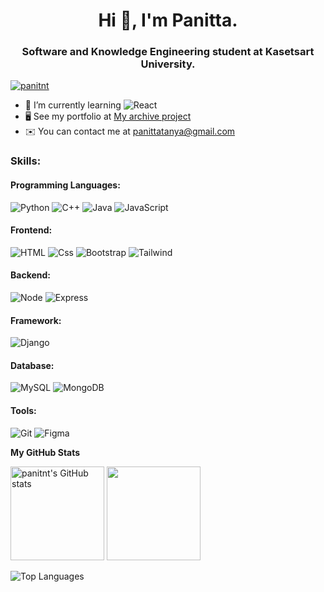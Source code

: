 <h1 align="center">Hi 👋, I'm Panitta.</h1>
<h3 align="center">Software and Knowledge Engineering student at Kasetsart University.</h3>
<p align="left"> <a href="https://github.com/ryo-ma/github-profile-trophy"><img src="https://github-profile-trophy.vercel.app/?username=panitnt" alt="panitnt" /></a> </p>

- 🌱 I’m currently learning     <img alt="React" src="https://img.shields.io/badge/React-61DAFB?logo=react&logoColor=white&style=for-the-badge" />
- 🖥️  See my portfolio at [My archive project](https://panitnt.pythonanywhere.com)
- ✉️  You can contact me at [panittatanya@gmail.com](mailto:panittatanya@gmail.com)

<h3 align="left">Skills:</h3>
<h4 align="left">Programming Languages:</h3>
<p>
  <img alt="Python" src="https://img.shields.io/badge/Python-3776AB?logo=Python&logoColor=white&style=for-the-badge" />
  <img alt="C++" src="https://img.shields.io/badge/C++-00599C?logo=C%2B%2B&logoColor=white&style=for-the-badge" />
  <img alt="Java" src="https://img.shields.io/badge/Java-ED8B00?style=for-the-badge&logo=openjdk&logoColor=white" />
  <img alt="JavaScript" src="https://img.shields.io/badge/JavaScript-F7DF1E?logo=JavaScript&logoColor=white&style=for-the-badge" />
</p>
<h4 align="left">Frontend:</h3>
<p>
  <img alt="HTML" src="https://img.shields.io/badge/HTML-E34F26?logo=html5&logoColor=white&style=for-the-badge" />
  <img alt="Css" src="https://img.shields.io/badge/CSS-1572B6?logo=css3&logoColor=white&style=for-the-badge" />
  <img alt="Bootstrap" src="https://img.shields.io/badge/Bootstrap-7952B3?logo=Bootstrap&logoColor=white&style=for-the-badge" />
  <img alt="Tailwind" src="https://img.shields.io/badge/Tailwind-06B6D4?logo=TailwindCSS&logoColor=white&style=for-the-badge" />
</p>
<h4 align="left">Backend:</h3>
<p>
  <img alt="Node" src="https://img.shields.io/badge/Node.js-43853D?style=for-the-badge&logo=node.js&logoColor=white" />
  <img alt="Express" src="https://img.shields.io/badge/express-000000?style=for-the-badge&logo=express&logoColor=white" />
</p>
<h4 align="left">Framework:</h3>
<p>
     <img alt="Django" src="https://img.shields.io/badge/Django-092E20?logo=Django&logoColor=white&style=for-the-badge" />
</p>
<h4 align="left">Database:</h3>
<p>
  <img alt="MySQL" src="https://img.shields.io/badge/MySQL-4479A1?logo=MySQL&logoColor=white&style=for-the-badge" />
  <img alt="MongoDB" src="https://img.shields.io/badge/MongoDB-47A248?logo=MongoDB&logoColor=white&style=for-the-badge" />
</p>
<h4 align="left">Tools:</h3>
<p>
    <img alt="Git" src="https://img.shields.io/badge/Git-F05032?logo=Git&logoColor=white&style=for-the-badge" />
    <img alt="Figma" src="https://img.shields.io/badge/Figma-F24E1E?logo=Figma&logoColor=white&style=for-the-badge" />
</p>

<!-- <p>&nbsp;<img height=150px src="https://github-readme-stats.vercel.app/api?username=panitnt&show_icons=true&locale=en" alt="panitnt" />
<img height=150px src="https://github-readme-stats.vercel.app/api/top-langs?username=panitnt&show_icons=true&locale=en&layout=compact" alt="panitnt" /></p>
 -->
 <b>My GitHub Stats</b>
<p>
<img height=150px src="https://github-readme-stats.vercel.app/api?username=panitnt&show_icons=true&hide=&count_private=true&title_color=3382ed&text_color=ffffff&icon_color=14b8a6&bg_color=22272e&hide_border=true&show_icons=true" alt="panitnt's GitHub stats" />

<img height=150px src="https://github-readme-streak-stats.herokuapp.com/?user=panitnt&stroke=ffffff&background=22272e&ring=3382ed&fire=3382ed&currStreakNum=ffffff&currStreakLabel=3382ed&sideNums=ffffff&sideLabels=ffffff&dates=ffffff&hide_border=true" />
  
</p>

<img src="https://github-readme-stats.vercel.app/api/top-langs/?username=panitnt&langs_count=10&title_color=3382ed&text_color=ffffff&icon_color=14b8a6&bg_color=22272e&hide_border=true&locale=en&custom_title=Top%20%Languages" alt="Top Languages" />
